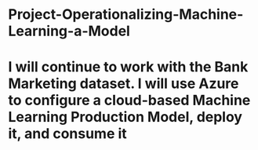# Project-Operationalizing-Machine-Learning-a-Model
# I will continue to work with the Bank Marketing dataset. I will use Azure to configure a cloud-based Machine Learning Production Model, deploy it, and consume it
